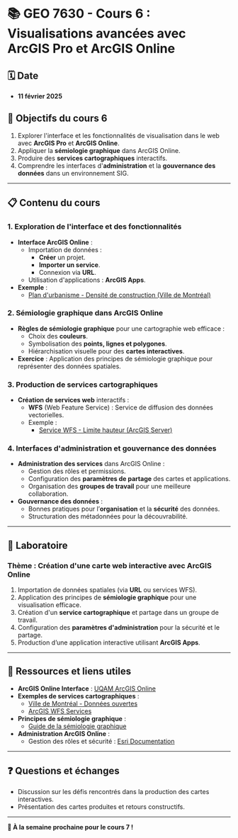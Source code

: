 # 📚 GEO 7630 - Cours 6 : Visualisations avancées avec ArcGIS Pro et ArcGIS Online

## 🗓️ Date
- **11 février 2025**

## 🎯 Objectifs du cours 6
1. Explorer l'interface et les fonctionnalités de visualisation dans le web avec **ArcGIS Pro** et **ArcGIS Online**.
2. Appliquer la **sémiologie graphique** dans ArcGIS Online.
3. Produire des **services cartographiques** interactifs.
4. Comprendre les interfaces d'**administration** et la **gouvernance des données** dans un environnement SIG.

---

## 📋 Contenu du cours

### **1. Exploration de l'interface et des fonctionnalités**
- **Interface ArcGIS Online** :
  - Importation de données :
    - **Créer** un projet.
    - **Importer un service**.
    - Connexion via **URL**.
  - Utilisation d'applications : **ArcGIS Apps**.
- **Exemple** :
  - [Plan d'urbanisme - Densité de construction (Ville de Montréal)](https://donnees.montreal.ca/dataset/plan-urbanisme-densite)

### **2. Sémiologie graphique dans ArcGIS Online**
- **Règles de sémiologie graphique** pour une cartographie web efficace :
  - Choix des **couleurs**.
  - Symbolisation des **points, lignes et polygones**.
  - Hiérarchisation visuelle pour des **cartes interactives**.
- **Exercice** : Application des principes de sémiologie graphique pour représenter des données spatiales.

### **3. Production de services cartographiques**
- **Création de services web** interactifs :
  - **WFS** (Web Feature Service) : Service de diffusion des données vectorielles.
  - Exemple :
    - [Service WFS - Limite hauteur (ArcGIS Server)](https://dservices6.arcgis.com/133a00biU9FItiqJ/arcgis/services/PU_LIMITE_HAUTEUR_WFS/WFSServer?service=WFS&version=2.0.0&request=GetFeature&typeName=PU_LIMITE_HAUTEUR_WFS:PU_LIMITE_HAUTEUR_polygons&outputFormat=geojson)

### **4. Interfaces d'administration et gouvernance des données**
- **Administration des services** dans ArcGIS Online :
  - Gestion des rôles et permissions.
  - Configuration des **paramètres de partage** des cartes et applications.
  - Organisation des **groupes de travail** pour une meilleure collaboration.
- **Gouvernance des données** :
  - Bonnes pratiques pour l’**organisation** et la **sécurité** des données.
  - Structuration des métadonnées pour la découvrabilité.

---

## 🧪 Laboratoire
### **Thème : Création d'une carte web interactive avec ArcGIS Online**
1. Importation de données spatiales (via **URL** ou services WFS).
2. Application des principes de **sémiologie graphique** pour une visualisation efficace.
3. Création d'un **service cartographique** et partage dans un groupe de travail.
4. Configuration des **paramètres d'administration** pour la sécurité et le partage.
5. Production d’une application interactive utilisant **ArcGIS Apps**.

---

## 📂 Ressources et liens utiles
- **ArcGIS Online Interface** : [UQAM ArcGIS Online](https://uqam.maps.arcgis.com/)
- **Exemples de services cartographiques** :
  - [Ville de Montréal - Données ouvertes](https://donnees.montreal.ca/dataset/plan-urbanisme-densite)
  - [ArcGIS WFS Services](https://dservices6.arcgis.com/)
- **Principes de sémiologie graphique** :
  - [Guide de la sémiologie graphique](https://esri.com/arcgis-docs)
- **Administration ArcGIS Online** :
  - Gestion des rôles et sécurité : [Esri Documentation](https://doc.arcgis.com/en/arcgis-online/)

---

## ❓ Questions et échanges
- Discussion sur les défis rencontrés dans la production des cartes interactives.
- Présentation des cartes produites et retours constructifs.

---

**🚀 À la semaine prochaine pour le cours 7 !**
